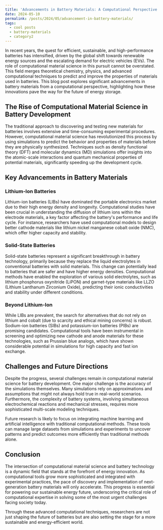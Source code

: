 ```yaml
---
title: 'Advancements in Battery Materials: A Computational Perspective'
date: 2024-05-10
permalink: /posts/2024/05/advancement-in-battery-materials/
tags:
  - cool posts
  - battery-materials
  - category2
---
```


In recent years, the quest for efficient, sustainable, and high-performance batteries has intensified, driven by the global shift towards renewable energy sources and the escalating demand for electric vehicles (EVs). The role of computational material science in this pursuit cannot be overstated. This field merges theoretical chemistry, physics, and advanced computational techniques to predict and improve the properties of materials used in batteries. This blog post explores significant advancements in battery materials from a computational perspective, highlighting how these innovations pave the way for the future of energy storage.

## The Rise of Computational Material Science in Battery Development
The traditional approach to discovering and testing new materials for batteries involves extensive and time-consuming experimental procedures. However, computational material science has revolutionized this process by using simulations to predict the behavior and properties of materials before they are physically synthesized. Techniques such as density functional theory (DFT) and molecular dynamics (MD) simulations offer insights into the atomic-scale interactions and quantum mechanical properties of potential materials, significantly speeding up the development cycle.

## Key Advancements in Battery Materials
### Lithium-Ion Batteries
Lithium-ion batteries (LIBs) have dominated the portable electronics market due to their high energy density and longevity. Computational studies have been crucial in understanding the diffusion of lithium ions within the electrode materials, a key factor affecting the battery's performance and life cycle. For instance, researchers have used computational models to design better cathode materials like lithium nickel manganese cobalt oxide (NMC), which offer higher capacity and stability.

### Solid-State Batteries
Solid-state batteries represent a significant breakthrough in battery technology, primarily because they replace the liquid electrolytes in conventional batteries with solid materials. This change can potentially lead to batteries that are safer and have higher energy densities. Computational methods have enabled the exploration of various solid electrolytes, such as lithium phosphorus oxynitride (LiPON) and garnet-type materials like LLZO (Lithium Lanthanum Zirconium Oxide), predicting their ionic conductivities and stability under different conditions.

### Beyond Lithium-Ion
While LIBs are prevalent, the search for alternatives that do not rely on lithium and cobalt (due to scarcity and ethical mining concerns) is robust. Sodium-ion batteries (SIBs) and potassium-ion batteries (PIBs) are promising candidates. Computational tools have been instrumental in screening and optimizing new cathode and anode materials for these technologies, such as Prussian blue analogs, which have shown considerable potential in simulations for high capacity and fast ion exchange.

## Challenges and Future Directions
Despite the progress, several challenges remain in computational material science for battery development. One major challenge is the accuracy of the simulations themselves. Many simulations rely on approximations and assumptions that might not always hold true in real-world scenarios. Furthermore, the complexity of battery systems, involving simultaneous electrochemical reactions and mechanical stresses, requires more sophisticated multi-scale modeling techniques.

Future research is likely to focus on integrating machine learning and artificial intelligence with traditional computational methods. These tools can manage large datasets from simulations and experiments to uncover patterns and predict outcomes more efficiently than traditional methods alone.

## Conclusion
The intersection of computational material science and battery technology is a dynamic field that stands at the forefront of energy innovation. As computational tools grow more sophisticated and integrated with experimental practices, the pace of discovery and implementation of next-generation battery materials will only accelerate. This progress is essential for powering our sustainable energy future, underscoring the critical role of computational expertise in solving some of the most urgent challenges facing society today.

Through these advanced computational techniques, researchers are not just shaping the future of batteries but are also setting the stage for a more sustainable and energy-efficient world.


